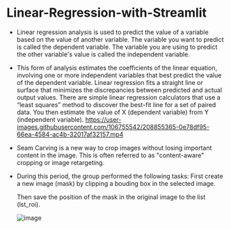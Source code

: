 # Linear-Regression-with-Streamlit
- Linear regression analysis is used to predict the value of a variable based on the value of another variable. The variable you want to predict is called the dependent variable. The variable you are using to predict the other variable's value is called the independent variable.

- This form of analysis estimates the coefficients of the linear equation, involving one or more independent variables that best predict the value of the dependent variable. Linear regression fits a straight line or surface that minimizes the discrepancies between predicted and actual output values. There are simple linear regression calculators that use a “least squares” method to discover the best-fit line for a set of paired data. You then estimate the value of X (dependent variable) from Y (independent variable).
    https://user-images.githubusercontent.com/106755542/208855365-0e78df95-66ea-4584-ac4b-32017af32157.mp4

- Seam Carving is a new way to crop images without losing important content in the image. This is often referred to as "content-aware" cropping or image retargeting. 
- During this period, the group performed the following tasks: 
    First create a new image (mask) by clipping a bouding box in the selected image. 
    
    Then save the position of the mask in the original image to the list (lst_roi).
    
    ![image](https://user-images.githubusercontent.com/106755542/171824069-76184d9d-e3d8-4a0c-b2a8-d89d59e3f0aa.png)
